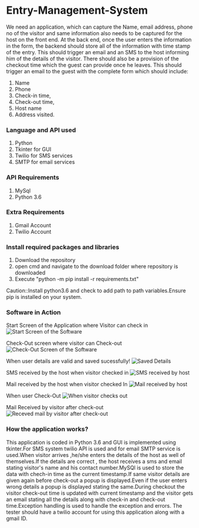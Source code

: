 # Entry-Management-System
We need an application, which can capture the Name, email address, phone no of the visitor and same information also needs to be captured for the host on the front end. At the back end, once the user enters the information in the form, the backend should store all of the information with time stamp of the entry. This should trigger an email and an SMS to the host informing him of the details of the visitor. There should also be a provision of the checkout time which the guest can provide once he leaves. This should trigger an email to the guest with the complete form which should include:

1. Name
2. Phone
3. Check-in time,
4. Check-out time,
5. Host name
6. Address visited.

### Language and API used
1. Python
2. Tkinter for GUI
3. Twilio for SMS services
4. SMTP for email services

### API Requirements
1. MySql
2. Python 3.6

### Extra Requirements
1. Gmail Account
2. Twilio Account

### Install required packages and libraries
1. Download the repository
2. open cmd and navigate to the download folder where repository is downloaded
3. Execute "python -m pip install -r requirements.txt"

Caution::Install python3.6 and check to add path to path variables.Ensure pip is installed on your system.

### Software in Action

Start Screen of the Application where Visitor can check in
![Start Screen of the Software](https://github.com/theannoying/Entry-Management-System/blob/master/images/startScreen.PNG)


Check-Out screen where visitor can Check-out
![Check-Out Screen of the Software](https://github.com/theannoying/Entry-Management-System/blob/master/images/Check-out.PNG)


When user details are valid and saved sucessfully!
![Saved Details](https://github.com/theannoying/Entry-Management-System/blob/master/images/saved%20details.PNG)


SMS received by the host when visitor checked in
![SMS received by host](https://github.com/theannoying/Entry-Management-System/blob/master/images/sms-received-by-visitor.png)

Mail received by the host when visitor checked In
![Mail received by host](https://github.com/theannoying/Entry-Management-System/blob/master/images/mail%20received%20to%20host%20when%20visitor%20checked%20in.jpg)


When user Check-Out
![When visitor checks out](https://github.com/theannoying/Entry-Management-System/blob/master/images/popup%20after%20checkout.PNG)



Mail Received by visitor after check-out
![Receved mail by visitor after check-out](https://github.com/theannoying/Entry-Management-System/blob/master/images/mail%20received%20after%20checkout.jpg)

### How the application works?

This application is coded in Python 3.6 and GUI is implemented using tkinter.For SMS system twilio API is used and for email SMTP service is used.When visitor arrives ,he/she enters the details of the host as well of themselves.If the details are correct , the host receives a sms and email stating visitor's name and his contact number.MySQl is used to store the data with chech-in time as the current timestamp.If same visitor details are given again before check-out a popup is displayed.Even if the user enters wrong details a popup is displayed stating the same.During checkout the visitor check-out time is updated with current timestamp and the visitor gets an email stating all the details along with check-in and check-out time.Exception handling is used to handle the exception and errors.
The tester should have a twilio account for using this application along with a gmail ID.
